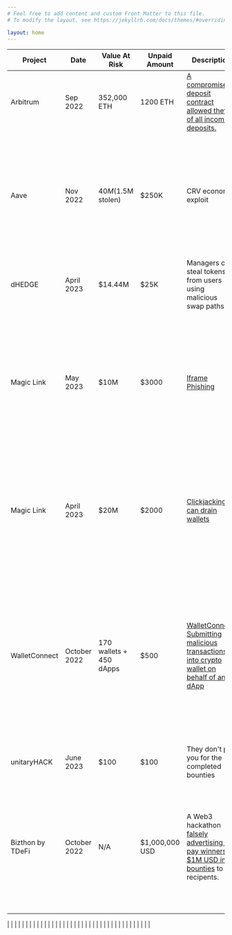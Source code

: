 ```yaml
---
# Feel free to add content and custom Front Matter to this file.
# To modify the layout, see https://jekyllrb.com/docs/themes/#overriding-theme-defaults

layout: home
---
```


| Project       | Date         | Value At Risk           | Unpaid Amount | Description                                                                                                                                                                                                                                          | Details                                                                                                                                                                                                                                                                                                                                                                                                                                                                                                                                                                                                                                                                                                                                                  |
| ------------- | ------------ | ----------------------- | ------------- | ---------------------------------------------------------------------------------------------------------------------------------------------------------------------------------------------------------------------------------------------------- | -------------------------------------------------------------------------------------------------------------------------------------------------------------------------------------------------------------------------------------------------------------------------------------------------------------------------------------------------------------------------------------------------------------------------------------------------------------------------------------------------------------------------------------------------------------------------------------------------------------------------------------------------------------------------------------------------------------------------------------------------------- |
| Arbitrum      | Sep 2022     | 352,000 ETH             | 1200 ETH      | [A compromised deposit contract allowed theft of all incoming deposits.](https://medium.com/@0xriptide/hackers-in-arbitrums-inbox-ca23272641a2)                                                                                                      | The largest deposit during bug bounty negotiation was 351,803 ETH. The max bounty for a critical vulnerability was advertised as $2mm. The white hat was only awarded 25% of the max bounty (400 ETH).                                                                                                                                                                                                                                                                                                                                                                                                                                                                                                                                                   |
| Aave          | Nov 2022     | $40M ($1.5M stolen)     | $250K         | CRV economic exploit                                                                                                                                                                                                                                 | An attacker targeted Aave's treasury using an economic exploit of CRV borrowing/lending on the protocol. The white hat showed Aave the wallet, the attack path, and how to stop it days before the attack occurred. Over $40m was at risk. [$1.5m was actually taken from the exploit, which was stopped midway by private individuals leading a short squeeze.](https://cointelegraph.com/news/aave-purchases-2-7m-crv-to-clear-bad-debt-following-failed-eisenberg-attack) Aave paid no bug bounty.                                                                                                                                                                                                                                                    |
| dHEDGE        | April 2023   | $14.44M                 | $25K          | Managers can steal tokens from users using malicious swap paths.                                                                                                                                                                                     | [dHEDGE responded that the issue is "well-known" and that it is impossible to fix. They did not fix the issue and paid a $500 payment for "goodwill".](https://mirror.xyz/0x6746Cae57DA75D77137f7749582f511B4d9f866c/fU6YVrXulTL5z5qMraVTDJmnUiPP8NH17XGzDJLvq1k)                                                                                                                                                                                                                                                                                                                                                                                                                                                                                        |
| Magic Link    | May 2023     | $10M                    | $3000         | [Iframe Phishing](https://twitter.com/NanakNihal/status/1684301807885996033)                                                                                                                                                                         | Magic Link claims their wallet to be unphishable. Yet it was found to be vulnerable to iframe phishing, more pernicious than standard phishing as there is no URL bar. Magic Link ignored the vulnerability after eight reminders over a month-long period until it began receiving public scrutiny about the presence of a potential unknown vulnerability. The whitehat suggested a payment of more than $3000 and Magic Link ignored the hacker, paid nothing, and publicly announced its patch as a "new security feature" and their "investment in security" rather than an unpaid whitehat's finding.                                                                                                                                              |
| Magic Link    | April 2023   | $20M                    | $2000         | [Clickjacking can drain wallets](https://twitter.com/NanakNihal/status/1684301807885996033)                                                                                                                                                          | All user funds, which are here estimated to be above $20M, were at risk, with minimal user interaction needed to steal them. Magic Link's max bounty is $3000. Magic Link paid $1000, falsely claiming it is not critical because it needs a dashboard misconfiguration or XSS to be exploited (it needs neither). Magic Link refused to coordinate a timeline to fix it for months until this issue received more public scrutiny; at that point, they fixed it in days.                                                                                                                                                                                                                                                                                |
| WalletConnect | October 2022 | 170 wallets + 450 dApps | $500          | [WalletConnect: Submitting malicious transactions into crypto wallet on behalf of any dApp](https://shabarkin.notion.site/WalletConnect-Submitting-malicious-transactions-into-crypto-wallet-on-behalf-of-any-dApp-a317f7f9f0a6459c8525bef71977f540) | The WalletConnect team was informed about issues on 2022-10-21. During the period from 2022-10-21 to 2022-11-15, I attempted to offer my help and asked for status updates and their intentions regarding the findings. When I stated that I would disclose the report according to the policy of report responsibility disclosure (90 days window), they instantly replied that the findings were well-known facts and should be explicitly mentioned in their documentation. Furthermore, they did not allow disclosing the findings due to their self-written security policies. I then explained the process of public vulnerability submission (for example https://about.google/appsecurity/) and set a deadline of 2023-01-21, but I was ignored. |
| unitaryHACK   | June 2023    | $100                    | $100          | They don't pay you for the completed bounties                                                                                                                                                                                                        | [unitaryHACK stopped responding to the emails asking for the payment to be made.](https://unitaryhack.dev/hackers/rum1887/) |                                                                                                                                                                                                                                                                                                                                          
|   Bizthon by TDeFi         |    October 2022          |           N/A           |     $1,000,000 USD     |   A Web3 hackathon [falsely advertising to pay winners $1M USD in bounties](https://x.com/TDe_Fi/status/1508396606722539520?s=20) to recipents. |   TDeFi, the parent company, created BizThon to lure hackathon participants to relinquish 7.5% equity of their businesses for $0 cash investment (dilutive capital). In both the marketing and terms for Bizthon, it includes claims that hackathon winners would be paid bounties (non-dilutive capital) from a prize pot of $1M USD. Winners/finalists did not recieve bounties after completing the hackathon. Furthermore, there were no reimbursements for travel and lodging to pitch on the TDeFi stage at GITEX in Dubai. Tread with caution. |

|               |              |                         |               |                                                                                                                                                                                                                                                      |         |                                                                                                                                                                                                                                                                                                                                                                                                                                                                                                                                                                                                                                                                                                                                                  |
|               |              |                         |               |                                                                                                                                                                                                                                                      |                                                                                                                                                                                                                                                                                                                                                                                                                                                                                                                                                                                                                                                                                                                                                          |
|               |              |                         |               |                                                                                                                                                                                                                                                      |                                                                                                                                                                                                                                                                                                                                                                                                                                                                                                                                                                                                                                                                                                                                                          |
|               |              |                         |               |                                                                                                                                                                                                                                                      |                                                                                                                                                                                                                                                                                                                                                                                                                                                                                                                                                                                                                                                                                                                                                          |
|               |              |                         |               |                                                                                                                                                                                                                                                      |          |            |         |                                                                                                                                                                                                                                                                                                                                                                                                                                                                                                                                                                                                                                                                                                                              |
